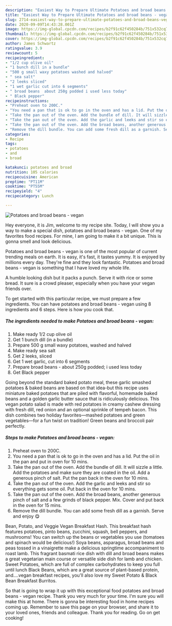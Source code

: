 ```yaml
---
description: "Easiest Way to Prepare Ultimate Potatoes and broad beans - vegan"
title: "Easiest Way to Prepare Ultimate Potatoes and broad beans - vegan"
slug: 2714-easiest-way-to-prepare-ultimate-potatoes-and-broad-beans-vegan
date: 2020-09-09T14:43:28.001Z
image: https://img-global.cpcdn.com/recipes/b2f91c62f450284b/751x532cq70/potatoes-and-broad-beans-vegan-recipe-main-photo.jpg
thumbnail: https://img-global.cpcdn.com/recipes/b2f91c62f450284b/751x532cq70/potatoes-and-broad-beans-vegan-recipe-main-photo.jpg
cover: https://img-global.cpcdn.com/recipes/b2f91c62f450284b/751x532cq70/potatoes-and-broad-beans-vegan-recipe-main-photo.jpg
author: James Schwartz
ratingvalue: 3.9
reviewcount: 5
recipeingredient:
- "1/2 cup olive oil"
- "1 bunch dill in a bundle"
- "500 g small waxy potatoes washed and halved"
- " sea salt"
- "2 leeks sliced"
- "1 wet garlic cut into 6 segments"
- " broad beans  about 250g podded i used less today"
- " Black pepper"
recipeinstructions:
- "Preheat oven to 200C."
- "You need a pan that is ok to go in the oven and has a lid. Put the oil in the pan and put in oven for 10 mins."
- "Take the pan out of the oven. Add the bundle of dill. It will sizzle a little. Add the potatoes and make sure they are coated in the oil. Add a generous pinch of salt. Put the pan back in the oven for 10 mins."
- "Take the pan out of the oven. Add the garlic and leeks and stir so everything gets some oil. Put back in the oven for 10 mins."
- "Take the pan out of the oven. Add the broad beans, another generous pinch of salt and a few grinds of black pepper. Mix. Cover and put back in the oven for 15 mins."
- "Remove the dill bundle. You can add some fresh dill as a garnish. Serve and enjoy 😋"
categories:
- Recipe
tags:
- potatoes
- and
- broad

katakunci: potatoes and broad 
nutrition: 105 calories
recipecuisine: American
preptime: "PT11M"
cooktime: "PT55M"
recipeyield: "4"
recipecategory: Lunch

---
```



![Potatoes and broad beans - vegan](https://img-global.cpcdn.com/recipes/b2f91c62f450284b/751x532cq70/potatoes-and-broad-beans-vegan-recipe-main-photo.jpg)

Hey everyone, it is Jim, welcome to my recipe site. Today, I will show you a way to make a special dish, potatoes and broad beans - vegan. One of my favorites food recipes. For mine, I am going to make it a bit unique. This is gonna smell and look delicious.

Potatoes and broad beans - vegan is one of the most popular of current trending meals on earth. It is easy, it's fast, it tastes yummy. It is enjoyed by millions every day. They're fine and they look fantastic. Potatoes and broad beans - vegan is something that I have loved my whole life.

A humble looking dish but it packs a punch. Serve it with rice or some bread. It sure is a crowd pleaser, especially when you have your vegan friends over.


To get started with this particular recipe, we must prepare a few ingredients. You can have potatoes and broad beans - vegan using 8 ingredients and 6 steps. Here is how you cook that.

<!--inarticleads1-->

##### The ingredients needed to make Potatoes and broad beans - vegan:

1. Make ready 1/2 cup olive oil
1. Get 1 bunch dill (in a bundle)
1. Prepare 500 g small waxy potatoes, washed and halved
1. Make ready  sea salt
1. Get 2 leeks, sliced
1. Get 1 wet garlic, cut into 6 segments
1. Prepare  broad beans - about 250g podded; i used less today
1. Get  Black pepper


Going beyond the standard baked potato meal, these garlic smashed potatoes &amp; baked beans are based on that idea-but this recipe uses miniature baked potatoes that are piled with flavorful, homemade baked beans and a golden garlic butter sauce that is ridiculously delicious. This vegan potato salad is made with red potatoes in creamy cashew dressing with fresh dill, red onion and an optional sprinkle of tempeh bacon. This dish combines two holiday favorites—mashed potatoes and green vegetables—for a fun twist on tradition! Green beans and broccoli pair perfectly. 

<!--inarticleads2-->

##### Steps to make Potatoes and broad beans - vegan:

1. Preheat oven to 200C.
1. You need a pan that is ok to go in the oven and has a lid. Put the oil in the pan and put in oven for 10 mins.
1. Take the pan out of the oven. Add the bundle of dill. It will sizzle a little. Add the potatoes and make sure they are coated in the oil. Add a generous pinch of salt. Put the pan back in the oven for 10 mins.
1. Take the pan out of the oven. Add the garlic and leeks and stir so everything gets some oil. Put back in the oven for 10 mins.
1. Take the pan out of the oven. Add the broad beans, another generous pinch of salt and a few grinds of black pepper. Mix. Cover and put back in the oven for 15 mins.
1. Remove the dill bundle. You can add some fresh dill as a garnish. Serve and enjoy 😋


Bean, Potato, and Veggie Vegan Breakfast Hash. This breakfast hash features potatoes, pinto beans, zucchini, squash, bell peppers, and mushrooms! You can switch up the beans or vegetables you use (tomatoes and spinach would be delicious!) Soya beans, asparagus, broad beans and peas tossed in a vinaigrette make a delicious springtime accompaniment to roast lamb. This fragrant basmati rice dish with dill and broad beans makes a great vegetarian main course or versatile side dish for lamb and chicken. Sweet Potatoes, which are full of complex carbohydrates to keep you full until lunch Black Beans, which are a great source of plant-based protein, and….vegan breakfast recipes, you&#39;ll also love my Sweet Potato &amp; Black Bean Breakfast Burritos. 

So that is going to wrap it up with this exceptional food potatoes and broad beans - vegan recipe. Thank you very much for your time. I'm sure you will make this at home. There is gonna be interesting food in home recipes coming up. Remember to save this page on your browser, and share it to your loved ones, friends and colleague. Thank you for reading. Go on get cooking!

